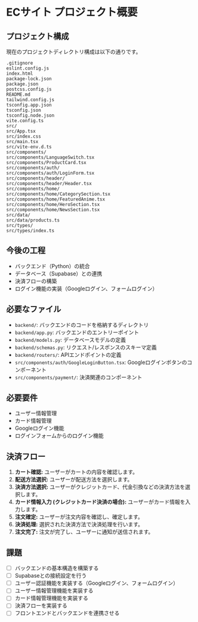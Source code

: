 # ECサイト プロジェクト概要

## プロジェクト構成

現在のプロジェクトディレクトリ構成は以下の通りです。

```
.gitignore
eslint.config.js
index.html
package-lock.json
package.json
postcss.config.js
README.md
tailwind.config.js
tsconfig.app.json
tsconfig.json
tsconfig.node.json
vite.config.ts
src/
src/App.tsx
src/index.css
src/main.tsx
src/vite-env.d.ts
src/components/
src/components/LanguageSwitch.tsx
src/components/ProductCard.tsx
src/components/auth/
src/components/auth/LoginForm.tsx
src/components/header/
src/components/header/Header.tsx
src/components/home/
src/components/home/CategorySection.tsx
src/components/home/FeaturedAnime.tsx
src/components/home/HeroSection.tsx
src/components/home/NewsSection.tsx
src/data/
src/data/products.ts
src/types/
src/types/index.ts
```

## 今後の工程

- バックエンド（Python）の統合
- データベース（Supabase）との連携
- 決済フローの構築
- ログイン機能の実装（Googleログイン、フォームログイン）

## 必要なファイル

- `backend/`: バックエンドのコードを格納するディレクトリ
- `backend/app.py`: バックエンドのエントリーポイント
- `backend/models.py`: データベースモデルの定義
- `backend/schemas.py`: リクエスト/レスポンスのスキーマ定義
- `backend/routers/`: APIエンドポイントの定義
- `src/components/auth/GoogleLoginButton.tsx`: Googleログインボタンのコンポーネント
- `src/components/payment/`: 決済関連のコンポーネント

## 必要要件

- ユーザー情報管理
- カード情報管理
- Googleログイン機能
- ログインフォームからのログイン機能

## 決済フロー

1. **カート確認:** ユーザーがカートの内容を確認します。
2. **配送方法選択:** ユーザーが配送方法を選択します。
3. **決済方法選択:** ユーザーがクレジットカード、代金引換などの決済方法を選択します。
4. **カード情報入力 (クレジットカード決済の場合):** ユーザーがカード情報を入力します。
5. **注文確定:** ユーザーが注文内容を確認し、確定します。
6. **決済処理:** 選択された決済方法で決済処理を行います。
7. **注文完了:** 注文が完了し、ユーザーに通知が送信されます。

## 課題

- [ ] バックエンドの基本構造を構築する
- [ ] Supabaseとの接続設定を行う
- [ ] ユーザー認証機能を実装する（Googleログイン、フォームログイン）
- [ ] ユーザー情報管理機能を実装する
- [ ] カード情報管理機能を実装する
- [ ] 決済フローを実装する
- [ ] フロントエンドとバックエンドを連携させる
